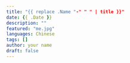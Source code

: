 ```yaml
---
title: "{{ replace .Name "-" " " | title }}"
date: {{ .Date }}
description: ""
featured: "me.jpg"
languages: Chinese
tags: []
author: your name
draft: false
---
```

